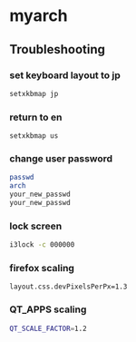 # myarch

## Troubleshooting

### set keyboard layout to jp

```bash
setxkbmap jp
```

### return to en

```
setxkbmap us
```

### change user password

```bash
passwd
arch
your_new_passwd
your_new_passwd
```

### lock screen

```bash
i3lock -c 000000
```

### firefox scaling

```about:config
layout.css.devPixelsPerPx=1.3
```

### QT_APPS scaling

```bash
QT_SCALE_FACTOR=1.2
```
